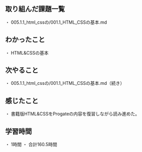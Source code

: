 ## 取り組んだ課題一覧
・ 005.1.1_html_cssの/001.1_HTML_CSSの基本.md
## わかったこと
・ HTML&CSSの基本
## 次やること
・ 005.1.1_html_cssの/001.1_HTML_CSSの基本.md（続き）
## 感じたこと
・ 書籍版HTML&CSSをProgateの内容を復習しながら読み進めた。
## 学習時間
・ 1時間
・ 合計160.5時間
